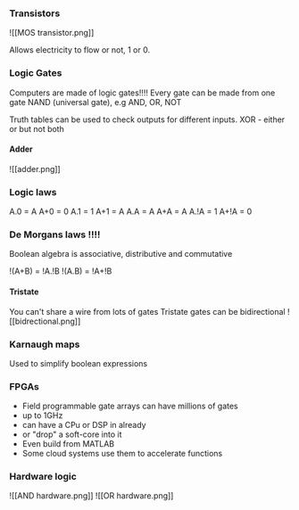 
### Transistors
![[MOS transistor.png]]

Allows electricity to flow or not, 1 or 0.

### Logic Gates
Computers are made of logic gates!!!!
Every gate can be made from one gate NAND (universal gate), e.g AND, OR, NOT

Truth tables can be used to check outputs for different inputs.
XOR - either or but not both

#### Adder
![[adder.png]]

### Logic laws
A.0 = A                             A+0 = 0
A.1 = 1                              A+1 = A
A.A = A                            A+A = A
A.!A = 1                            A+!A = 0

### De Morgans laws !!!!
Boolean algebra is associative, distributive and commutative

!(A+B) = !A.!B
!(A.B) = !A+!B

#### Tristate
You can't share a wire from lots of gates
Tristate gates can be bidirectional
![[bidrectional.png]]
### Karnaugh maps

Used to simplify boolean expressions

### FPGAs
- Field programmable gate arrays can have millions of gates
- up to 1GHz
- can have a CPu or DSP in already
- or "drop" a soft-core into it
- Even build from MATLAB
- Some cloud systems use them to accelerate functions

### Hardware logic
![[AND hardware.png]]
![[OR hardware.png]]